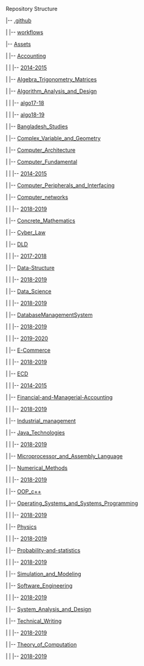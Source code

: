 Repository Structure

|-- [.github](https://github.com/im-nayeem/Question-Bank/tree/main//.github)

|   |-- [workflows](https://github.com/im-nayeem/Question-Bank/tree/main//.github/workflows)





|-- [Assets](https://github.com/im-nayeem/Question-Bank/tree/main//Assets)

|   |-- [Accounting](https://github.com/im-nayeem/Question-Bank/tree/main//Assets/Accounting)

|   |   |-- [2014-2015](https://github.com/im-nayeem/Question-Bank/tree/main//Assets/Accounting/2014-2015)





|   |-- [Algebra_Trigonometry_Matrices](https://github.com/im-nayeem/Question-Bank/tree/main//Assets/Algebra_Trigonometry_Matrices)



|   |-- [Algorithm_Analysis_and_Design](https://github.com/im-nayeem/Question-Bank/tree/main//Assets/Algorithm_Analysis_and_Design)

|   |   |-- [algo17-18](https://github.com/im-nayeem/Question-Bank/tree/main//Assets/Algorithm_Analysis_and_Design/algo17-18)



|   |   |-- [algo18-19](https://github.com/im-nayeem/Question-Bank/tree/main//Assets/Algorithm_Analysis_and_Design/algo18-19)





|   |-- [Bangladesh_Studies](https://github.com/im-nayeem/Question-Bank/tree/main//Assets/Bangladesh_Studies)



|   |-- [Complex_Variable_and_Geometry](https://github.com/im-nayeem/Question-Bank/tree/main//Assets/Complex_Variable_and_Geometry)



|   |-- [Computer_Architecture](https://github.com/im-nayeem/Question-Bank/tree/main//Assets/Computer_Architecture)



|   |-- [Computer_Fundamental](https://github.com/im-nayeem/Question-Bank/tree/main//Assets/Computer_Fundamental)

|   |   |-- [2014-2015](https://github.com/im-nayeem/Question-Bank/tree/main//Assets/Computer_Fundamental/2014-2015)





|   |-- [Computer_Peripherals_and_Interfacing](https://github.com/im-nayeem/Question-Bank/tree/main//Assets/Computer_Peripherals_and_Interfacing)



|   |-- [Computer_networks](https://github.com/im-nayeem/Question-Bank/tree/main//Assets/Computer_networks)

|   |   |-- [2018-2019](https://github.com/im-nayeem/Question-Bank/tree/main//Assets/Computer_networks/2018-2019)





|   |-- [Concrete_Mathematics](https://github.com/im-nayeem/Question-Bank/tree/main//Assets/Concrete_Mathematics)



|   |-- [Cyber_Law](https://github.com/im-nayeem/Question-Bank/tree/main//Assets/Cyber_Law)



|   |-- [DLD](https://github.com/im-nayeem/Question-Bank/tree/main//Assets/DLD)

|   |   |-- [2017-2018](https://github.com/im-nayeem/Question-Bank/tree/main//Assets/DLD/2017-2018)





|   |-- [Data-Structure](https://github.com/im-nayeem/Question-Bank/tree/main//Assets/Data-Structure)

|   |   |-- [2018-2019](https://github.com/im-nayeem/Question-Bank/tree/main//Assets/Data-Structure/2018-2019)





|   |-- [Data_Science](https://github.com/im-nayeem/Question-Bank/tree/main//Assets/Data_Science)

|   |   |-- [2018-2019](https://github.com/im-nayeem/Question-Bank/tree/main//Assets/Data_Science/2018-2019)





|   |-- [DatabaseManagementSystem](https://github.com/im-nayeem/Question-Bank/tree/main//Assets/DatabaseManagementSystem)

|   |   |-- [2018-2019](https://github.com/im-nayeem/Question-Bank/tree/main//Assets/DatabaseManagementSystem/2018-2019)



|   |   |-- [2019-2020](https://github.com/im-nayeem/Question-Bank/tree/main//Assets/DatabaseManagementSystem/2019-2020)





|   |-- [E-Commerce](https://github.com/im-nayeem/Question-Bank/tree/main//Assets/E-Commerce)

|   |   |-- [2018-2019](https://github.com/im-nayeem/Question-Bank/tree/main//Assets/E-Commerce/2018-2019)





|   |-- [ECD](https://github.com/im-nayeem/Question-Bank/tree/main//Assets/ECD)

|   |   |-- [2014-2015](https://github.com/im-nayeem/Question-Bank/tree/main//Assets/ECD/2014-2015)





|   |-- [Financial-and-Managerial-Accounting](https://github.com/im-nayeem/Question-Bank/tree/main//Assets/Financial-and-Managerial-Accounting)

|   |   |-- [2018-2019](https://github.com/im-nayeem/Question-Bank/tree/main//Assets/Financial-and-Managerial-Accounting/2018-2019)





|   |-- [Industrial_management](https://github.com/im-nayeem/Question-Bank/tree/main//Assets/Industrial_management)



|   |-- [Java_Technologies](https://github.com/im-nayeem/Question-Bank/tree/main//Assets/Java_Technologies)

|   |   |-- [2018-2019](https://github.com/im-nayeem/Question-Bank/tree/main//Assets/Java_Technologies/2018-2019)





|   |-- [Microprocessor_and_Assembly_Language](https://github.com/im-nayeem/Question-Bank/tree/main//Assets/Microprocessor_and_Assembly_Language)



|   |-- [Numerical_Methods](https://github.com/im-nayeem/Question-Bank/tree/main//Assets/Numerical_Methods)

|   |   |-- [2018-2019](https://github.com/im-nayeem/Question-Bank/tree/main//Assets/Numerical_Methods/2018-2019)





|   |-- [OOP_c++](https://github.com/im-nayeem/Question-Bank/tree/main//Assets/OOP_c++)



|   |-- [Operating_Systems_and_Systems_Programming](https://github.com/im-nayeem/Question-Bank/tree/main//Assets/Operating_Systems_and_Systems_Programming)

|   |   |-- [2018-2019](https://github.com/im-nayeem/Question-Bank/tree/main//Assets/Operating_Systems_and_Systems_Programming/2018-2019)





|   |-- [Physics](https://github.com/im-nayeem/Question-Bank/tree/main//Assets/Physics)

|   |   |-- [2018-2019](https://github.com/im-nayeem/Question-Bank/tree/main//Assets/Physics/2018-2019)





|   |-- [Probability-and-statistics](https://github.com/im-nayeem/Question-Bank/tree/main//Assets/Probability-and-statistics)

|   |   |-- [2018-2019](https://github.com/im-nayeem/Question-Bank/tree/main//Assets/Probability-and-statistics/2018-2019)





|   |-- [Simulation_and_Modeling](https://github.com/im-nayeem/Question-Bank/tree/main//Assets/Simulation_and_Modeling)



|   |-- [Software_Engineering](https://github.com/im-nayeem/Question-Bank/tree/main//Assets/Software_Engineering)

|   |   |-- [2018-2019](https://github.com/im-nayeem/Question-Bank/tree/main//Assets/Software_Engineering/2018-2019)





|   |-- [System_Analysis_and_Design](https://github.com/im-nayeem/Question-Bank/tree/main//Assets/System_Analysis_and_Design)



|   |-- [Technical_Writing](https://github.com/im-nayeem/Question-Bank/tree/main//Assets/Technical_Writing)

|   |   |-- [2018-2019](https://github.com/im-nayeem/Question-Bank/tree/main//Assets/Technical_Writing/2018-2019)





|   |-- [Theory_of_Computation](https://github.com/im-nayeem/Question-Bank/tree/main//Assets/Theory_of_Computation)

|   |   |-- [2018-2019](https://github.com/im-nayeem/Question-Bank/tree/main//Assets/Theory_of_Computation/2018-2019)








